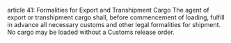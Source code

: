 article 41: Formalities for Export and Transhipment Cargo
The agent of export or transhipment cargo shall, before commencement of loading, fulfill in advance all necessary customs and other legal formalities for shipment. No cargo may be loaded without a Customs release order. 
<ul>
</ul>